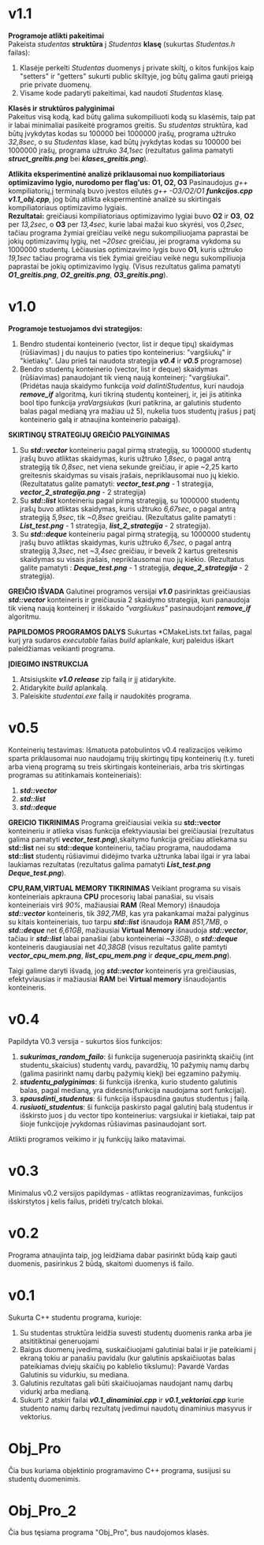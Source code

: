 # v1.1
**Programoje atlikti pakeitimai**   
Pakeista *studentas* **struktūra** į *Studentas* **klasę** (sukurtas *Studentas.h* failas): 
1. Klasėje perkelti *Studentas* duomenys į private skiltį, o kitos funkijos kaip "setters" ir "getters" sukurti public skiltyje, jog būtų galima gauti prieigą prie private duomenų.
2. Visame kode padaryti pakeitimai, kad naudoti *Studentas* klasę.

**Klasės ir struktūros palyginimai**   
Pakeitus visą kodą, kad būtų galima sukompiliuoti kodą su klasėmis, taip pat ir labai minimaliai pasikeitė programos greitis. Su *studentas* struktūra, kad būtų įvykdytas kodas su 100000 bei 1000000 įrašų, programa užtruko *32,8sec*, o su *Studentas* klase, kad būtų įvykdytas kodas su 100000 bei 1000000 įrašų, programa užtruko *34,1sec* (rezultatus galima pamatyti ***struct_greitis.png*** bei ***klases_greitis.png***).

**Atlikita eksperimentinė analizė priklausomai nuo kompiliatoriaus optimizavimo lygio, nurodomo per flag'us: O1, O2, O3**
Pasinaudojus *g++* kompiliatorių,į terminalą buvo įvestos eilutės *g++ -O3/O2/O1 **funkcijos.cpp** **v1.1_obj.cpp***, jog būtų atlikta ekspermentinė analizė su skirtingais kompiliatoriaus optimizavimo lygiais.  
**Rezultatai:** greičiausi kompiliatoriaus optimizavimo lygiai buvo **O2** ir **O3**, **O2** per *13,2sec*, o **O3** per *13,4sec*, kurie labai mažai kuo skyrėsi, vos *0,2sec*, tačiau programa žymiai greičiau veikė negu sukompiliuojama paprastai be jokių optimizavimų lygių, net *~20sec* greičiau, jei programa vykdoma su 1000000 studentų. Lėčiausias optimizavimo lygis buvo **O1**, kuris užtruko *19,1sec* tačiau programa vis tiek žymiai greičiau veikė negu sukompiliuoja paprastai be jokių optimizavimo lygių. (Visus rezultatus galima pamatyti ***O1_greitis.png***, ***O2_greitis.png***, ***O3_greitis.png***).

# v1.0
**Programoje testuojamos dvi strategijos:**
1. Bendro studentai konteinerio (vector, list ir deque tipų) skaidymas (rūšiavimas) į du naujus to paties tipo konteinerius: "vargšiukų" ir "kietiakų". (Jau prieš tai naudota strategija ***v0.4*** ir ***v0.5*** programose)
2. Bendro studentų konteinerio (vector, list ir deque) skaidymas (rūšiavimas) panaudojant tik vieną naują konteinerį: "vargšiukai". (Pridėtas nauja skaidymo funkcija *void dalintiStudentus*, kuri naudoja ***remove_if*** algoritmą, kuri tikriną studentų konteinerį, ir, jei jis atitinka bool tipo funkcija *yraVargsiukas* (kuri patikrina, ar galutinis studento balas pagal medianą yra mažiau už 5), nukelia tuos studentų įrašus į patį konteinerio galą ir atnaujina konteinerio pabaigą).

**SKIRTINGŲ STRATEGIJŲ GREIČIO PALYGINIMAS**
  1. Su ***std::vector*** konteineriu pagal pirmą strategiją, su 1000000 studentų įrašų buvo atliktas skaidymas, kuris užtruko *1,8sec*, o pagal antrą strategiją tik *0,8sec*, net viena sekunde greičiau, ir apie ~2,25 karto greitesnis skaidymas su visais įrašais, nepriklausomai nuo jų kiekio. (Rezultatatus galite pamatyti: ***vector_test.png*** - 1 strategija, ***vector_2_strategija.png*** - 2 strategija)
  2. Su ***std::list*** konteineriu pagal pirmą strategiją, su 1000000 studentų įrašų buvo atliktas skaidymas, kuris užtruko *6,67sec*, o pagal antrą strategiją *5,9sec*, tik *~0,8sec* greičiau. (Rezultatus galite pamatyti : ***List_test.png*** - 1 strategija, ***list_2_strategija*** - 2 strategija).
  3. Su ***std::deque*** konteineriu pagal pirmą strategiją, su 1000000 studentų įrašų buvo atliktas skaidymas, kuris užtruko *6,7sec*, o pagal antrą strategiją *3,3sec*, net *~3,4sec* greičiau, ir beveik 2 kartus greitesnis skaidymas su visais įrašais, nepriklausomai nuo jų kiekio. (Rezultatus galite pamatyti : ***Deque_test.png*** - 1 strategija, ***deque_2_strategija*** - 2 strategija).

**GREIČIO IŠVADA**
Galutinei programos versijai ***v1.0*** pasirinktas greičiausias ***std::vector*** konteineris ir greičiausia 2 skaidymo strategija, kuri panaudoja tik vieną naują konteinerį ir išskaido *"vargšiukus"* pasinaudojant ***remove_if*** algoritmu.

**PAPILDOMOS PROGRAMOS DALYS**
Sukurtas *CMakeLists.txt failas, pagal kurį yra sudaros *executable* failas *build* aplankale, kurį paleidus iškart paleidžiamas veikianti programa.

**ĮDIEGIMO INSTRUKCIJA**
1. Atsisiųskite ***v1.0 release*** zip failą ir jį atidarykite.
2. Atidarykite *build* aplankalą.
3. Paleiskite *studentai.exe* failą ir naudokitės programa.


# v0.5
Konteinerių testavimas: Išmatuota patobulintos v0.4 realizacijos veikimo sparta priklausomai nuo naudojamų trijų skirtingų tipų konteinerių (t.y. tureti arba vieną programą su treis skirtingais konteineriais, arba tris skirtingas programas su atitinkamais konteineriais): 

 1. ***std::vector***
 2. ***std::list***
 3. ***std::deque***

**GREICIO TIKRINIMAS**
Programa greičiausiai veikia su **std::vector** konteineriu ir atlieka visas funkcija efektyviausiai bei greičiausiai (rezultatus galima pamatyti ***vector_test.png***),skaitymo funkcija greičiau atliekama su **std::list** nei su **std::deque** konteineriu, tačiau programa, naudodama **std::list** studentų rūšiavimui didėjimo tvarka užtrunka labai ilgai ir yra labai laukiamas rezultatas (rezultatus galima pamatyti ***List_test.png*** ***Deque_test.png***). 

**CPU,RAM,VIRTUAL MEMORY TIKRINIMAS**
Veikiant programa su visais konteineriais apkrauna **CPU** procesorių labai panašiai, su visais konteineriais virš *90%*, mažiausiai **RAM** (Real Memory) išnaudoja ***std::vector*** konteineris, tik *392,7MB*, kas yra pakankamai mažai palyginus su kitais konteineriais, tuo tarpu ***std::list*** išnaudoja **RAM** *851,7MB*, o ***std::deque*** net *6,61GB*, mažiausiai **Virtual Memory** išnaudoja ***std::vector***, tačiau ir ***std::list*** labai panašiai (abu konteineriai *~33GB*), o ***std::deque*** konteineris daugiausiai net *40,38GB* (visus rezultatus galite pamtyti ***vector_cpu_mem.png***, ***list_cpu_mem.png*** ir ***deque_cpu_mem.png***).

Taigi galime daryti išvadą, jog ***std::vector*** konteineris yra greičiausias, efektyviausias ir mažiausiai **RAM** bei **Virtual memory** išnaudojantis konteineris.


# v0.4
Papildyta V0.3 versija - sukurtos šios funkcijos:
1. ***sukurimas_random_failo***: ši funkcija sugeneruoja pasirinktą skaičių (int studentu_skaicius) studentų vardų, pavardžių, 10 pažymių namų darbų (galima pasirinkt namų darbų pažymių kiekį) bei egzamino pažymių.
2. ***studentu_palyginimas***: ši funkcija išrenka, kurio studento galutinis balas, pagal medianą, yra didesnis(funkcija naudojama sort funkcijai).
3. ***spausdinti_studentus***: ši funkcija išspausdina gautus studentus į failą.
4. ***rusiuoti_studentus***: ši funkcija paskirsto pagal galutinį balą studentus ir išskirsto juos į du vector tipo konteinerius: vargsiukai ir kietiakai, taip pat šioje funkcijoje įvykdomas rūšiavimas pasinaudojant sort.

Atlikti programos veikimo ir jų funkcijų laiko matavimai.

# v0.3
Minimalus v0.2 versijos papildymas - atliktas reogranizavimas, funkcijos išskirstytos į kelis failus, pridėti try/catch blokai.

# v0.2
Programa atnaujinta taip, jog leidžiama dabar pasirinkt būdą kaip gauti duomenis, pasirinkus 2 būdą, skaitomi duomenys iš failo.

# v0.1
Sukurta C++ studentu programa, kurioje:
1. Su studentas struktūra leidžia suvesti studentų duomenis ranka arba jie atsititiktinai generuojami
2. Baigus duomenų įvedimą, suskaičiuojami galutiniai balai ir jie pateikiami į ekraną tokiu ar panašiu pavidalu (kur galutinis apskaičiuotas balas pateikiamas dviejų skaičių po kablelio tikslumu): Pavardė Vardas Galutinis su vidurkiu, su mediana.
3. Galutinis rezultatas gali būti skaičiuojamas naudojant namų darbų vidurkį arba medianą.
4. Sukurti 2 atskiri failai ***v0.1_dinaminiai.cpp*** ir ***v0.1_vektoriai.cpp*** kurie studento namų darbų rezultatų įvedimui naudotų dinaminius masyvus ir vektorius.

# Obj_Pro
Čia bus kuriama objektinio programavimo C++ programa, susijusi su studentų duomenimis.

# Obj_Pro_2
Čia bus tęsiama programa "Obj_Pro", bus naudojomos klasės.

